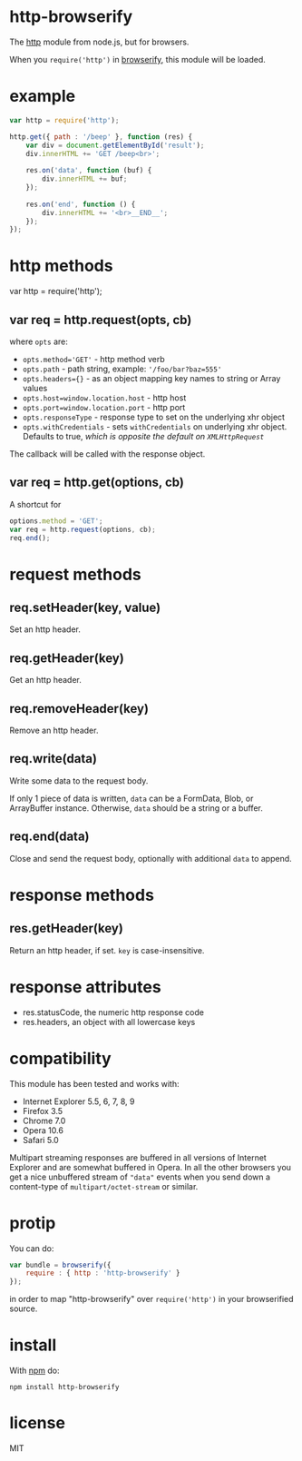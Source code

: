 # http-browserify

The
[http](http://nodejs.org/docs/v0.4.10/api/all.html#hTTP) module from node.js,
but for browsers.

When you `require('http')` in
[browserify](http://github.com/substack/node-browserify),
this module will be loaded.

# example

``` js
var http = require('http');

http.get({ path : '/beep' }, function (res) {
    var div = document.getElementById('result');
    div.innerHTML += 'GET /beep<br>';
    
    res.on('data', function (buf) {
        div.innerHTML += buf;
    });
    
    res.on('end', function () {
        div.innerHTML += '<br>__END__';
    });
});
```

# http methods

var http = require('http');

## var req = http.request(opts, cb)

where `opts` are:

* `opts.method='GET'` - http method verb
* `opts.path` - path string, example: `'/foo/bar?baz=555'`
* `opts.headers={}` - as an object mapping key names to string or Array values
* `opts.host=window.location.host` - http host
* `opts.port=window.location.port` - http port
* `opts.responseType` - response type to set on the underlying xhr object
* `opts.withCredentials` - sets `withCredentials` on underlying xhr object. Defaults to true, *which is opposite the default on `XMLHttpRequest`*  

The callback will be called with the response object.

## var req = http.get(options, cb)

A shortcut for

``` js
options.method = 'GET';
var req = http.request(options, cb);
req.end();
```

# request methods

## req.setHeader(key, value)

Set an http header.

## req.getHeader(key)

Get an http header.

## req.removeHeader(key)

Remove an http header.

## req.write(data)

Write some data to the request body.

If only 1 piece of data is written, `data` can be a FormData, Blob, or
ArrayBuffer instance. Otherwise, `data` should be a string or a buffer.

## req.end(data)

Close and send the request body, optionally with additional `data` to append.

# response methods

## res.getHeader(key)

Return an http header, if set. `key` is case-insensitive.

# response attributes

* res.statusCode, the numeric http response code
* res.headers, an object with all lowercase keys

# compatibility

This module has been tested and works with:

* Internet Explorer 5.5, 6, 7, 8, 9
* Firefox 3.5
* Chrome 7.0
* Opera 10.6
* Safari 5.0

Multipart streaming responses are buffered in all versions of Internet Explorer
and are somewhat buffered in Opera. In all the other browsers you get a nice
unbuffered stream of `"data"` events when you send down a content-type of
`multipart/octet-stream` or similar.

# protip

You can do:

````javascript
var bundle = browserify({
    require : { http : 'http-browserify' }
});
````

in order to map "http-browserify" over `require('http')` in your browserified
source.

# install

With [npm](https://npmjs.org) do:

```
npm install http-browserify
```

# license

MIT
